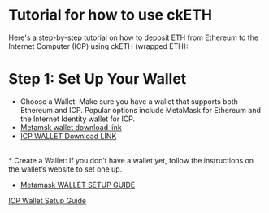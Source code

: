 #                                                                                        Tutorial for  how to use ckETH

Here's a step-by-step tutorial on how to deposit ETH from Ethereum to the Internet Computer (ICP) using ckETH (wrapped ETH):
# Step 1: Set Up Your Wallet
* Choose a Wallet: Make sure you have a wallet that supports both Ethereum and ICP. Popular options include MetaMask  for Ethereum and the Internet Identity wallet  for ICP.
  <br>
*   [Metamsk wallet download link](https://chromewebstore.google.com/detail/metamask/nkbihfbeogaeaoehlefnkodbefgpgknn)
*   [ICP WALLET Download LINK](https://nns.ic0.app/tokens/) 
 <br>
*   Create a Wallet: If you don’t have a wallet yet, follow the instructions on the wallet’s website to set one up.
<br>

*  [Metamask WALLET SETUP GUIDE](https://www.youtube.com/watch?v=A7sbpFvkEe0)

[ICP Wallet Setup Guide]([https://linktodocumentation](https://www.youtube.com/watch?v=nlR5UKg-bQU))



<br>

